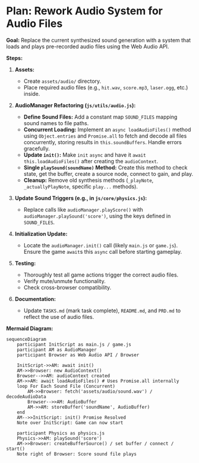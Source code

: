 # Plan: Rework Audio System for Audio Files

**Goal:** Replace the current synthesized sound generation with a system that loads and plays pre-recorded audio files using the Web Audio API.

**Steps:**

1.  **Assets:**
    *   Create `assets/audio/` directory.
    *   Place required audio files (e.g., `hit.wav`, `score.mp3`, `laser.ogg`, etc.) inside.

2.  **AudioManager Refactoring (`js/utils/audio.js`):**
    *   **Define Sound Files:** Add a constant map `SOUND_FILES` mapping sound names to file paths.
    *   **Concurrent Loading:** Implement an `async loadAudioFiles()` method using `Object.entries` and `Promise.all` to fetch and decode all files concurrently, storing results in `this.soundBuffers`. Handle errors gracefully.
    *   **Update `init()`:** Make `init` `async` and have it `await this.loadAudioFiles()` after creating the `audioContext`.
    *   **Single `playSound(soundName)` Method:** Create this method to check state, get the buffer, create a source node, connect to gain, and play.
    *   **Cleanup:** Remove old synthesis methods (`_playNote`, `_actuallyPlayNote`, specific `play...` methods).

3.  **Update Sound Triggers (e.g., in `js/core/physics.js`):**
    *   Replace calls like `audioManager.playScore()` with `audioManager.playSound('score')`, using the keys defined in `SOUND_FILES`.

4.  **Initialization Update:**
    *   Locate the `audioManager.init()` call (likely `main.js` or `game.js`). Ensure the game `await`s this `async` call before starting gameplay.

5.  **Testing:**
    *   Thoroughly test all game actions trigger the correct audio files.
    *   Verify mute/unmute functionality.
    *   Check cross-browser compatibility.

6.  **Documentation:**
    *   Update `TASKS.md` (mark task complete), `README.md`, and `PRD.md` to reflect the use of audio files.

**Mermaid Diagram:**

```mermaid
sequenceDiagram
    participant InitScript as main.js / game.js
    participant AM as AudioManager
    participant Browser as Web Audio API / Browser

    InitScript->>AM: await init()
    AM->>Browser: new AudioContext()
    Browser-->>AM: audioContext created
    AM->>AM: await loadAudioFiles() # Uses Promise.all internally
    loop For Each Sound File (Concurrent)
        AM->>Browser: fetch('assets/audio/sound.wav') / decodeAudioData
        Browser-->>AM: AudioBuffer
        AM->>AM: storeBuffer('soundName', AudioBuffer)
    end
    AM-->>InitScript: init() Promise Resolved
    Note over InitScript: Game can now start

    participant Physics as physics.js
    Physics->>AM: playSound('score')
    AM->>Browser: createBufferSource() / set buffer / connect / start()
    Note right of Browser: Score sound file plays